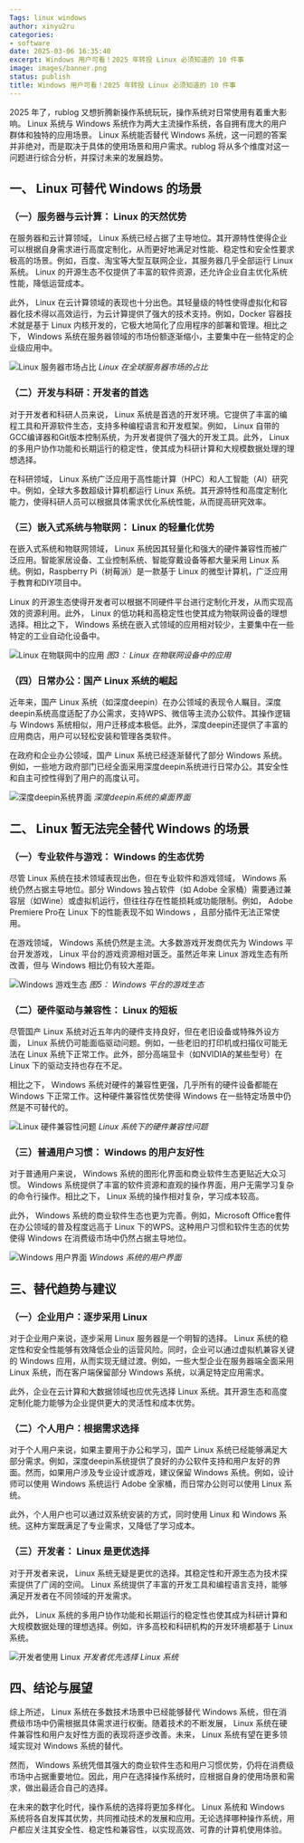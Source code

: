 ```yaml
---
Tags: linux windows
author: xinyu2ru
categories:
- software
date: 2025-03-06 16:35:40
excerpt: Windows 用户可看！2025 年转投 Linux 必须知道的 10 件事
image: images/banner.png
status: publish
title: Windows 用户可看！2025 年转投 Linux 必须知道的 10 件事
---
```


2025 年了，rublog 又想折腾新操作系统玩玩，操作系统对日常使用有着重大影响。 Linux 系统与 Windows 系统作为两大主流操作系统，各自拥有庞大的用户群体和独特的应用场景。 Linux 系统能否替代 Windows 系统，这一问题的答案并非绝对，而是取决于具体的使用场景和用户需求。rublog 将从多个维度对这一问题进行综合分析，并探讨未来的发展趋势。

## 一、 Linux 可替代 Windows 的场景

### （一）服务器与云计算： Linux 的天然优势

在服务器和云计算领域， Linux 系统已经占据了主导地位。其开源特性使得企业可以根据自身需求进行高度定制化，从而更好地满足对性能、稳定性和安全性要求极高的场景。例如，百度、淘宝等大型互联网企业，其服务器几乎全部运行 Linux 系统。 Linux 的开源生态不仅提供了丰富的软件资源，还允许企业自主优化系统性能，降低运营成本。

此外， Linux 在云计算领域的表现也十分出色。其轻量级的特性使得虚拟化和容器化技术得以高效运行，为云计算提供了强大的技术支持。例如，Docker 容器技术就是基于 Linux 内核开发的，它极大地简化了应用程序的部署和管理。相比之下， Windows 系统在服务器领域的市场份额逐渐缩小，主要集中在一些特定的企业级应用中。

![ Linux 服务器市场占比](images/Linux-server-market-share.png)
*Linux 在全球服务器市场的占比*

### （二）开发与科研：开发者的首选

对于开发者和科研人员来说， Linux 系统是首选的开发环境。它提供了丰富的编程工具和开源软件生态，支持多种编程语言和开发框架。例如， Linux 自带的GCC编译器和Git版本控制系统，为开发者提供了强大的开发工具。此外， Linux 的多用户协作功能和长期运行的稳定性，使其成为科研计算和大规模数据处理的理想选择。

在科研领域， Linux 系统广泛应用于高性能计算（HPC）和人工智能（AI）研究中。例如，全球大多数超级计算机都运行 Linux 系统。其开源特性和高度定制化能力，使得科研人员可以根据具体需求优化系统性能，从而提高研究效率。

### （三）嵌入式系统与物联网： Linux 的轻量化优势

在嵌入式系统和物联网领域， Linux 系统因其轻量化和强大的硬件兼容性而被广泛应用。智能家居设备、工业控制系统、智能穿戴设备等都大量采用 Linux 系统。例如，Raspberry Pi（树莓派）是一款基于 Linux 的微型计算机，广泛应用于教育和DIY项目中。

 Linux 的开源生态使得开发者可以根据不同硬件平台进行定制化开发，从而实现高效的资源利用。此外， Linux 的低功耗和高稳定性也使其成为物联网设备的理想选择。相比之下， Windows 系统在嵌入式领域的应用相对较少，主要集中在一些特定的工业自动化设备中。

![ Linux 在物联网中的应用](images/Linux-iot-application.png)
*图3： Linux 在物联网设备中的应用*

### （四）日常办公：国产 Linux 系统的崛起

近年来，国产 Linux 系统（如深度deepin）在办公领域的表现令人瞩目。深度deepin系统高度适配了办公需求，支持WPS、微信等主流办公软件。其操作逻辑与 Windows 系统相似，用户迁移成本极低。此外，深度deepin还提供了丰富的应用商店，用户可以轻松安装和管理各类软件。

在政府和企业办公领域，国产 Linux 系统已经逐渐替代了部分 Windows 系统。例如，一些地方政府部门已经全面采用深度deepin系统进行日常办公。其安全性和自主可控性得到了用户的高度认可。

![深度deepin系统界面](images/deepin-desktop.png)
*深度deepin系统的桌面界面*

## 二、 Linux 暂无法完全替代 Windows 的场景

### （一）专业软件与游戏： Windows 的生态优势

尽管 Linux 系统在技术领域表现出色，但在专业软件和游戏领域， Windows 系统仍然占据主导地位。部分 Windows 独占软件（如 Adobe 全家桶）需要通过兼容层（如Wine）或虚拟机运行，但往往存在性能损耗或功能限制。例如， Adobe  Premiere Pro在 Linux 下的性能表现不如 Windows ，且部分插件无法正常使用。

在游戏领域， Windows 系统仍然是主流。大多数游戏开发商优先为 Windows 平台开发游戏， Linux 平台的游戏资源相对匮乏。虽然近年来 Linux 游戏生态有所改善，但与 Windows 相比仍有较大差距。

![ Windows 游戏生态](images/Windows-gaming-ecosystem.png)
*图5： Windows 平台的游戏生态*

### （二）硬件驱动与兼容性： Linux 的短板

尽管国产 Linux 系统对近五年内的硬件支持良好，但在老旧设备或特殊外设方面， Linux 系统仍可能面临驱动问题。例如，一些老旧的打印机或扫描仪可能无法在 Linux 系统下正常工作。此外，部分高端显卡（如NVIDIA的某些型号）在 Linux 下的驱动支持也存在不足。

相比之下， Windows 系统对硬件的兼容性更强，几乎所有的硬件设备都能在 Windows 下正常工作。这种硬件兼容性优势使得 Windows 在一些特定场景中仍然是不可替代的。

![ Linux 硬件兼容性问题](images/Linux-hardware-compatibility.png)
*Linux 系统下的硬件兼容性问题*

### （三）普通用户习惯： Windows 的用户友好性

对于普通用户来说， Windows 系统的图形化界面和商业软件生态更贴近大众习惯。 Windows 系统提供了丰富的软件资源和直观的操作界面，用户无需学习复杂的命令行操作。相比之下， Linux 系统的操作相对复杂，学习成本较高。

此外， Windows 系统的商业软件生态也更为完善。例如，Microsoft Office套件在办公领域的普及程度远高于 Linux 下的WPS。这种用户习惯和软件生态的优势使得 Windows 在消费级市场中仍然占据主导地位。

![ Windows 用户界面](images/Windows-user-interface.png)
*Windows 系统的用户界面*

## 三、替代趋势与建议

### （一）企业用户：逐步采用 Linux

对于企业用户来说，逐步采用 Linux 服务器是一个明智的选择。 Linux 系统的稳定性和安全性能够有效降低企业的运营风险。同时，企业可以通过虚拟机兼容关键的 Windows 应用，从而实现无缝过渡。例如，一些大型企业在服务器端全面采用 Linux 系统，而在客户端保留部分 Windows 系统，以满足特定应用需求。

此外，企业在云计算和大数据领域也应优先选择 Linux 系统。其开源生态和高度定制化能力能够为企业提供更大的灵活性和成本优势。

### （二）个人用户：根据需求选择

对于个人用户来说，如果主要用于办公和学习，国产 Linux 系统已经能够满足大部分需求。例如，深度deepin系统提供了良好的办公软件支持和用户友好的界面。然而，如果用户涉及专业设计或游戏，建议保留 Windows 系统。例如，设计师可以使用 Windows 系统运行 Adobe 全家桶，而日常办公则可以使用 Linux 系统。

此外，个人用户也可以通过双系统安装的方式，同时使用 Linux 和 Windows 系统。这种方案既满足了专业需求，又降低了学习成本。

### （三）开发者： Linux 是更优选择

对于开发者来说， Linux 系统无疑是更优的选择。其稳定性和开源生态为技术探索提供了广阔的空间。 Linux 系统提供了丰富的开发工具和编程语言支持，能够满足开发者在不同领域的开发需求。

此外， Linux 系统的多用户协作功能和长期运行的稳定性也使其成为科研计算和大规模数据处理的理想选择。例如，许多高校和科研机构的开发环境都基于 Linux 系统。

![开发者使用 Linux ](images/developer-Linux.png)
*开发者优先选择 Linux 系统*

## 四、结论与展望

综上所述， Linux 系统在多数技术场景中已经能够替代 Windows 系统，但在消费级市场中仍需根据具体需求进行权衡。随着技术的不断发展， Linux 系统在硬件兼容性和用户友好性方面的表现将逐步改善。未来， Linux 系统有望在更多领域实现对 Windows 系统的替代。

然而， Windows 系统凭借其强大的商业软件生态和用户习惯优势，仍将在消费级市场中占据重要地位。因此，用户在选择操作系统时，应根据自身的使用场景和需求，做出最适合自己的选择。

在未来的数字化时代，操作系统的选择将更加多样化。 Linux 系统和 Windows 系统将各自发挥其优势，共同推动技术的发展和应用。无论选择哪种操作系统，用户都应关注其安全性、稳定性和兼容性，以实现高效、可靠的计算机使用体验。
